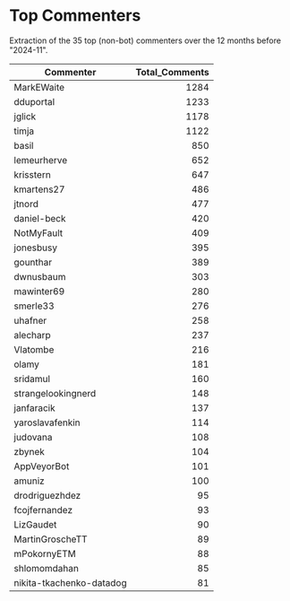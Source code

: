 # Top Commenters

Extraction of the 35 top (non-bot) commenters 
over the 12 months before "2024-11".


| Commenter                | Total_Comments |
| ------------------------ | -------------: |
| MarkEWaite               |           1284 |
| dduportal                |           1233 |
| jglick                   |           1178 |
| timja                    |           1122 |
| basil                    |            850 |
| lemeurherve              |            652 |
| krisstern                |            647 |
| kmartens27               |            486 |
| jtnord                   |            477 |
| daniel-beck              |            420 |
| NotMyFault               |            409 |
| jonesbusy                |            395 |
| gounthar                 |            389 |
| dwnusbaum                |            303 |
| mawinter69               |            280 |
| smerle33                 |            276 |
| uhafner                  |            258 |
| alecharp                 |            237 |
| Vlatombe                 |            216 |
| olamy                    |            181 |
| sridamul                 |            160 |
| strangelookingnerd       |            148 |
| janfaracik               |            137 |
| yaroslavafenkin          |            114 |
| judovana                 |            108 |
| zbynek                   |            104 |
| AppVeyorBot              |            101 |
| amuniz                   |            100 |
| drodriguezhdez           |             95 |
| fcojfernandez            |             93 |
| LizGaudet                |             90 |
| MartinGroscheTT          |             89 |
| mPokornyETM              |             88 |
| shlomomdahan             |             85 |
| nikita-tkachenko-datadog |             81 |
